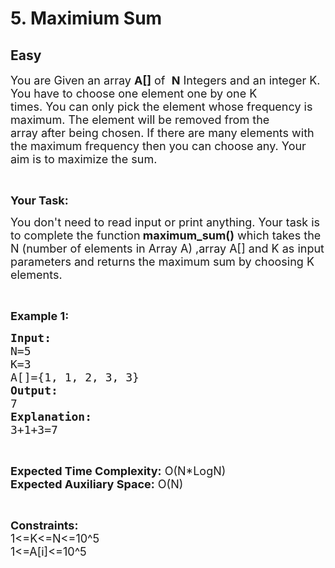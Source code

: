 # 5. Maximium Sum
## Easy 
<div class="problem-statement">
                <p></p><div class="row bottom">
<div class="col-xs-12 textAlign">
<div class="modifiedAnswer">
<p><span style="font-size:18px">You are Given an array <strong>A[]</strong> of &nbsp;<strong>N</strong>&nbsp;Integers and an integer K. You have to choose one element one by one K&nbsp;<br>
times. You can only pick the element whose frequency is maximum. The element will be removed from the array&nbsp;after being chosen. If there are many elements with the maximum frequency then you can choose any. Your aim is to maximize the sum.</span></p>

<p>&nbsp;</p>

<p><span style="font-size:18px"><strong>Your Task:</strong></span></p>

<p><span style="font-size:18px">You don't need to read input or print anything. Your task is to complete the function<strong>&nbsp;maximum_sum()</strong>&nbsp;which takes the N&nbsp;(number of elements in Array A) ,array A[]&nbsp;and K as input parameters and returns the maximum sum by choosing K elements.</span></p>

<p>&nbsp;</p>

<p><span style="font-size:18px"><strong>Example 1:</strong></span></p>

<pre><span style="font-size:18px"><strong>Input:</strong>
N=5 </span>
<span style="font-size:18px">K=3
A[]={1, 1, 2, 3, 3} 
<strong>Output:</strong>
7</span>
<span style="font-size:18px"><strong>Explanation:</strong>
3+1+3=7</span></pre>

<p>&nbsp;</p>

<p><span style="font-size:18px"><strong>Expected Time Complexity:</strong>&nbsp;O(N*LogN)<br>
<strong>Expected Auxiliary Space:</strong>&nbsp;O(N)</span></p>

<p>&nbsp;</p>

<p><span style="font-size:18px"><strong>Constraints:</strong><br>
1&lt;=K&lt;=N&lt;=10^5<br>
1&lt;=A[i]&lt;=10^5</span>&nbsp;</p>
</div>
</div>
</div>

<pre>&nbsp;</pre>
 <p></p>
            </div>